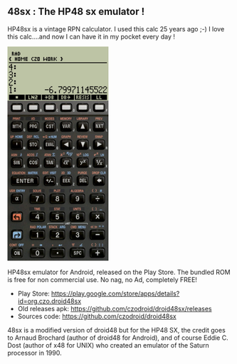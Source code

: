 ## 48sx : The HP48 sx emulator !

HP48sx is a vintage RPN calculator. I used this calc 25 years ago ;-) I love this calc....and now I can have it in my pocket every day !

![ScreeShot](store/play/2.42/48sx_small.jpg)

HP48sx emulator for Android, released on the Play Store. The bundled ROM is free for non commercial use. No nag, no Ad, completely FREE!

- Play Store: https://play.google.com/store/apps/details?id=org.czo.droid48sx
- Old releases apk: https://github.com/czodroid/droid48sx/releases
- Sources code: https://github.com/czodroid/droid48sx

48sx is a modified version of droid48 but for the HP48 SX, the credit goes to Arnaud Brochard (author of droid48 for Android), 
and of course Eddie C. Dost (author of x48 for UNIX) who created an emulator of the Saturn processor in 1990.

